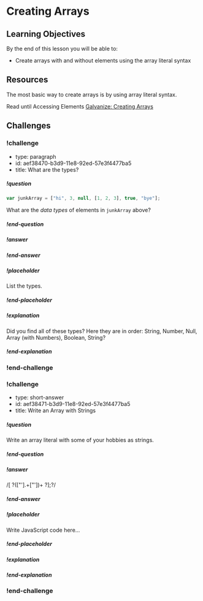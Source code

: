 # Creating Arrays

## Learning Objectives

By the end of this lesson you will be able to:

* Create arrays with and without elements using the array literal syntax

## Resources

The most basic way to create arrays is by using array literal syntax.

Read until Accessing Elements
[Galvanize: Creating Arrays](https://github.com/gSchool/javascript-curriculum/blob/master/10_Syntax/03_Arrays_Objects_Iteration.md)

## Challenges

<!-- Question -->

### !challenge

* type: paragraph
* id: aef38470-b3d9-11e8-92ed-57e3f4477ba5
* title: What are the types?

##### !question

```javascript
var junkArray = ["hi", 3, null, [1, 2, 3], true, "bye"];
```

What are the _data types_ of elements in `junkArray` above?

##### !end-question

##### !answer

##### !end-answer

##### !placeholder

List the types.

##### !end-placeholder

##### !explanation

Did you find all of these types? Here they are in order: String, Number, Null, Array (with Numbers), Boolean, String?

##### !end-explanation

### !end-challenge

<!-- Question -->

### !challenge

* type: short-answer
* id: aef38471-b3d9-11e8-92ed-57e3f4477ba5
* title: Write an Array with Strings

##### !question

Write an array literal with some of your hobbies as strings.

##### !end-question

##### !answer

/\[ ?(["'].+["'])+ ?\];?/

##### !end-answer

##### !placeholder

Write JavaScript code here...

##### !end-placeholder

##### !explanation

##### !end-explanation

### !end-challenge
